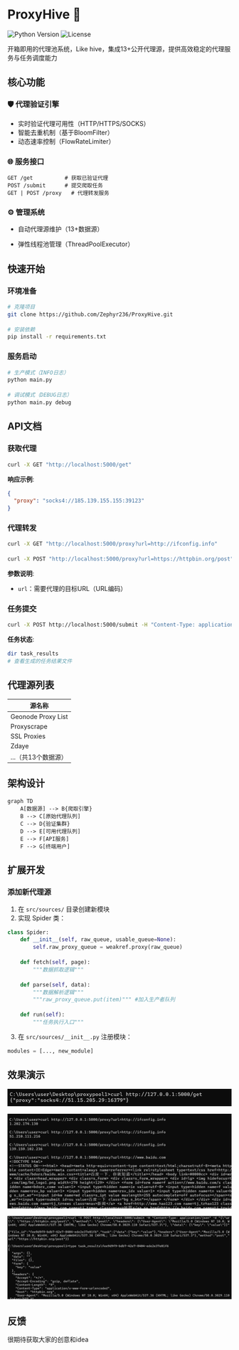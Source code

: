 # ProxyHive 🐝

![Python Version](https://img.shields.io/badge/Python-3.9%2B-blue)
![License](https://img.shields.io/badge/License-MIT-green)

开箱即用的代理池系统，Like hive，集成13+公开代理源，提供高效稳定的代理服务与任务调度能力

## 核心功能

### 🛡️ 代理验证引擎
- 实时验证代理可用性（HTTP/HTTPS/SOCKS）
- 智能去重机制（基于BloomFilter）
- 动态速率控制（FlowRateLimiter）

### 🌐 服务接口
```
GET /get          # 获取已验证代理
POST /submit      # 提交爬取任务
GET | POST /proxy   # 代理转发服务
```

### ⚙️ 管理系统
- 自动代理源维护（13+数据源）

- 弹性线程池管理（ThreadPoolExecutor）

  

## 快速开始

### 环境准备
```bash
# 克隆项目
git clone https://github.com/Zephyr236/ProxyHive.git

# 安装依赖
pip install -r requirements.txt
```

### 服务启动
```bash
# 生产模式（INFO日志）
python main.py

# 调试模式（DEBUG日志）
python main.py debug
```

## API文档

### 获取代理
```bash
curl -X GET "http://localhost:5000/get"
```
**响应示例**:
```json
{
  "proxy": "socks4://185.139.155.155:39123"
}
```

### 代理转发
```bash
curl -X GET "http://localhost:5000/proxy?url=http://ifconfig.info"

curl -X POST "http://localhost:5000/proxy?url=https://httpbin.org/post" -d "data=1"
```
**参数说明**:
- `url`：需要代理的目标URL（URL编码）

### 任务提交
```bash
curl -X POST http://localhost:5000/submit -H "Content-Type: application/json" -d "{\"url\": \"https://httpbin.org/post\", \"method\": \"post\", \"headers\": {\"User-Agent\": \"Mozilla/5.0 (Windows NT 10.0; Win64; x64) AppleWebKit/537.36 (KHTML; like Gecko) Chrome/58.0.3029.110 Safari/537.3\"}, \"data\": {\"key\": \"value\"}}"
```
**任务状态**:
```bash
dir task_results
# 查看生成的任务结果文件
```

## 代理源列表

| 源名称              |
| ------------------- |
| Geonode Proxy List  |
| Proxyscrape         |
| SSL Proxies         |
| Zdaye               |
| ...（共13个数据源） |

## 架构设计

```mermaid
graph TD
    A[数据源] --> B{爬取引擎}
    B --> C[原始代理队列]
    C --> D{验证集群}
    D --> E[可用代理队列]
    E --> F[API服务]
    F --> G[终端用户]
```

## 扩展开发

### 添加新代理源
1. 在 `src/sources/` 目录创建新模块
2. 实现 Spider 类：
```python
class Spider:
    def __init__(self, raw_queue, usable_queue=None):
        self.raw_proxy_queue = weakref.proxy(raw_queue)
        
    def fetch(self, page):
        """数据抓取逻辑"""
        
    def parse(self, data):
        """数据解析逻辑"""
        """raw_proxy_queue.put(item)"""	#加入生产者队列
        
    def run(self):
        """任务执行入口"""
```

3. 在 `src/sources/__init__.py` 注册模块：
```python
modules = [..., new_module]
```



## 效果演示

![image-20250408002131159](./assets/image-20250408002131159.png)



![image-20250407234401243](./assets/image-20250407234401243.png)



![image-20250408002010289](./assets/image-20250408002010289.png)



## 反馈

很期待获取大家的创意和idea
